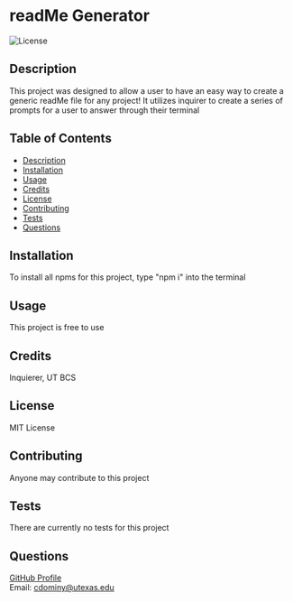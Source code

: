 # readMe Generator 

  ![License](https://img.shields.io/badge/License-MIT_License-green)

## Description 
This project was designed to allow a user to have an easy way to create a generic readMe file for any project! It utilizes inquirer to create a series of prompts for a user to answer through their terminal

## Table of Contents
* [Description](#description)
* [Installation](#installation)
* [Usage](#usage)
* [Credits](#credits)
* [License](#license)
* [Contributing](#contributing)
* [Tests](#tests)
* [Questions](#questions)

## Installation
To install all npms for this project, type "npm i" into the terminal

## Usage 
This project is free to use 

## Credits
Inquierer, UT BCS

## License
MIT License

## Contributing
Anyone may contribute to this project

## Tests
There are currently no tests for this project

## Questions 
[GitHub Profile](https://github.com/cldominy)
<br>
Email: cdominy@utexas.edu